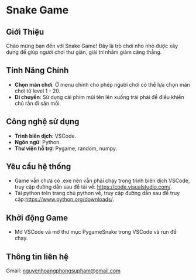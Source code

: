 # Snake Game

## Giới Thiệu
Chào mừng bạn đến với Snake Game! Đây là trò chơi nho nhỏ được xây dựng để giúp người chơi thư giãn, giải trí nhằm giảm căng thẳng.

## Tính Năng Chính
- **Chọn màn chơi**: Ở menu chính cho phép người chơi có thể lựa chọn màn chơi từ level 1 - 20.
- **Di chuyển**: Sử dụng cái phím mũi tên lên xuống trái phải để điều khiển chú rắn đi săn mồi.

## Công nghệ sử dụng
- **Trình biên dịch**: VSCode.
- **Ngôn ngữ**: Python.
- **Thư viện hỗ trợ**: Pygame, random, numpy.

## Yêu cầu hệ thống
- Game vẫn chưa có .exe nên vẫn phải chạy trong trình biên dịch VSCode, truy cập đường dẫn sau để tải về: https://code.visualstudio.com/.
- Tải python trên trang chủ python về, truy cập đường dẫn sau để truy cập:https://www.python.org/downloads/.

## Khởi động Game
- Mở VSCode và mở thư mục PygameSnake trong VSCode và run để chạy.

## Thông tin liên hệ
Gmail: nguyenhoangphongsupham@gmail.com
